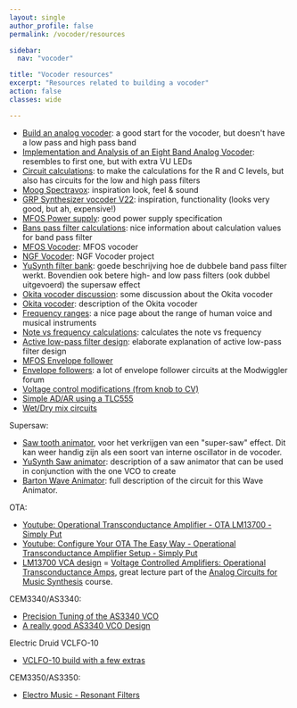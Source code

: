 ```yaml
---
layout: single
author_profile: false
permalink: /vocoder/resources

sidebar:
  nav: "vocoder"

title: "Vocoder resources"
excerpt: "Resources related to building a vocoder"
action: false
classes: wide

---
```

- [Build an analog vocoder](https://www.instructables.com/Build-an-analog-vocoder): a good start for the vocoder, but doesn't have a low pass and high pass band
- [Implementation and Analysis of an Eight Band Analog Vocoder](https://www.academia.edu/3483120/Implementation_and_Analysis_of_an_Eight_Band_Analog_Vocoder?auto=download): resembles to first one, but with extra VU LEDs
- [Circuit calculations](http://sim.okawa-denshi.jp/en/OPtazyuBakeisan.htm): to make the calculations for the R and C levels, but also has circuits for the low and high pass filters
- [Moog Spectravox](https://www.factmag.com/2019/04/29/moog-spectravox-vocoder-spectral-modulator-moogfest-exclusive): inspiration look, feel & sound
- [GRP Synthesizer vocoder V22](https://schneidersladen.de/de/grp-synthesizer-vocoder-v22): inspiration, functionality (looks very good, but ah, expensive!)
- [MFOS Power supply](http://musicfromouterspace.com/analogsynth_new/WALLWARTSUPPLY/WALLWARTSUPPLY.php): good power supply specification
- [Bans pass filter calculations](https://sound-au.com/project63.htm): nice information about calculation values for band pass filter
- [MFOS Vocoder](http://musicfromouterspace.com/analogsynth_new/VOCODER2013/VOCODER2013.php): MFOS vocoder
- [NGF Vocoder](https://www.haraldswerk.de/Vocoder/Analyzer/Voc_Analyzer.html#Anker03): NGF Vocoder project
- [YuSynth filter bank](http://www.yusynth.net/Modular/EN/BANK/index.html): goede beschrijving hoe de dubbele band pass filter werkt. Bovendien ook betere high- and low pass filters (ook dubbel uitgevoerd)
the supersaw effect
- [Okita vocoder discussion](https://www.muffwiggler.com/forum/viewtopic.php?t=136217): some discussion about the Okita vocoder
- [Okita vocoder](http://privat.bahnhof.se/wb552721/pdf/okita.pdf): description of the Okita vocoder
- [Frequency ranges](https://en.wikipedia.org/wiki/Range_(music)): a nice page about the range of human voice and musical instruments
- [Note vs frequency calculations](https://www.translatorscafe.com/unit-converter/en-US/calculator/note-frequency/): calculates the note vs frequency
- [Active low-pass filter design](https://www.ti.com/lit/an/sloa049b/sloa049b.pdf): elaborate explanation of active low-pass filter design
- [MFOS Envelope follower](http://musicfromouterspace.com/analogsynth_new/ULTIMATE_EXPANDER/ultexpanderpg2.html#SCHEMPAGE8)
- [Envelope followers](https://modwiggler.com/forum/viewtopic.php?t=96772): a lot of envelope follower circuits at the Modwiggler forum
- [Voltage control modifications (from knob to CV)](https://northcoastsynthesis.com/news/voltage-control-modifications/)
- [Simple AD/AR using a TLC555](https://www.eddybergman.com/2020/02/synthesizer-extras-no-01-adar-using-7555.html)
- [Wet/Dry mix circuits](https://lookmumnocomputer.discourse.group/t/which-crossfader-mixer-design-to-use/3182)

Supersaw:
- [Saw tooth animator](https://learningmodular.com/second-oscillator-or-waveform-animator/), voor het verkrijgen van een "super-saw" effect. Dit kan weer handig zijn als een soort van interne oscillator in de vocoder.
- [YuSynth Saw animator](http://www.yusynth.net/Modular/EN/SAWANIM/index.html): description of a saw animator that can be used in conjunction with the one VCO to create
- [Barton Wave Animator](https://www.bartonmusicalcircuits.com/saw/documentation.pdf): full description of the circuit for this Wave Animator.

OTA:
- [Youtube: Operational Transconductance Amplifier - OTA LM13700 - Simply Put](https://youtu.be/1OmxZ0Qv_FM)
- [Youtube: Configure Your OTA The Easy Way - Operational Transconductance Amplifier Setup - Simply Put](https://youtu.be/y5QbGqeM7S0)
- [LM13700 VCA design](https://electricdruid.net/design-a-eurorack-vintage-vca-with-the-lm13700/)
= [Voltage Controlled Amplifiers: Operational Transconductance Amps](https://youtu.be/96j2tNKFCPI), great lecture part of the [Analog Circuits for Music Synthesis](https://youtu.be/mYk8r3QlNi8) course.

CEM3340/AS3340:
- [Precision Tuning of the AS3340 VCO](https://cabintechglobal.com/tune3340)
- [A really good AS3340 VCO Design](https://www.eddybergman.com/2020/01/synthesizer-build-part-18-really-good.html)

Electric Druid VCLFO-10
- [VCLFO-10 build with a few extras](https://www.eddybergman.com/2020/05/synthesizer-build-part-32-electric.html)

CEM3350/AS3350:
- [Electro Music - Resonant Filters](https://electricdruid.net/datasheets/EMEngCEM3350.pdf)
